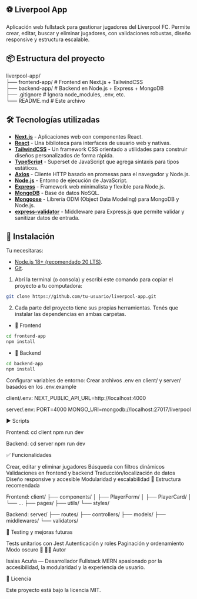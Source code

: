 ## ⚽ Liverpool App

Aplicación web fullstack para gestionar jugadores del Liverpool FC. Permite crear, editar, buscar y eliminar jugadores, con validaciones robustas, diseño responsive y estructura escalable.

## 📦 Estructura del proyecto

liverpool-app/ <br>
├── frontend-app/ # Frontend en Next.js + TailwindCSS <br>
├── backend-app/ # Backend en Node.js + Express + MongoDB <br>
├── .gitignore # Ignora node_modules, .env, etc. <br>
└── README.md # Este archivo

## 🛠️ Tecnologías utilizadas

- **<u>[Next.js](https://nextjs.org/)</u>** - Aplicaciones web con componentes React.
- **<u>[React](https://es.react.dev)</u>** - Una biblioteca para interfaces de usuario web y nativas.
- **<u>[TailwindCSS](https://tailwindcss.com/)</u>** - Un framework CSS orientado a utilidades para construir diseños personalizados de forma rápida.
- **<u>[TypeScript](https://typescriptlang.org/)</u>** - Superset de JavaScript que agrega sintaxis para tipos estáticos.
- **<u>[Axios](https://axios-http.com/)</u>** - Cliente HTTP basado en promesas para el navegador y Node.js.
- **<u>[Node.js](https://nodejs.org/)</u>** - Entorno de ejecución de JavaScript.
- **<u>[Express](https://expressjs.com/)</u>** - Framework web minimalista y flexible para Node.js.
- **<u>[MongoDB](https://www.mongodb.com/)</u>** - Base de datos NoSQL.
- **<u>[Mongoose](https://mongoosejs.com/)</u>** - Librería ODM (Object Data Modeling) para MongoDB y Node.js.
- **<u>[express-validator](https://express-validator.github.io/docs)</u>** - Middleware para Express.js que permite validar y sanitizar datos de entrada.


## 🚀 Instalación

Tu necesitaras:
- [Node.js 18+ (recomendado 20 LTS)](https://nodejs.org/).
- [Git](https://git-scm.com/downloads).
  

1. Abrí la terminal (o consola) y escribí este comando para copiar el proyecto a tu computadora:

```bash
git clone https://github.com/tu-usuario/liverpool-app.git
```
2. Cada parte del proyecto tiene sus propias herramientas. Tenés que instalar las dependencias en ambas carpetas. <br>

- 🔧 Frontend

```bash
cd frontend-app
npm install
```
- 🔧 Backend

```bash
cd backend-app
npm install
```

Configurar variables de entorno: Crear archivos .env en client/ y server/ basados en los .env.example

client/.env: NEXT_PUBLIC_API_URL=http://localhost:4000

server/.env: PORT=4000 MONGO_URI=mongodb://localhost:27017/liverpool

▶️ Scripts

Frontend: cd client npm run dev

Backend: cd server npm run dev

✅ Funcionalidades

Crear, editar y eliminar jugadores
Búsqueda con filtros dinámicos
Validaciones en frontend y backend
Traducción/localización de datos
Diseño responsive y accesible
Modularidad y escalabilidad
📁 Estructura recomendada

Frontend: client/ ├── components/ │ ├── PlayerForm/ │ ├── PlayerCard/ │ └── ... ├── pages/ ├── utils/ └── styles/

Backend: server/ ├── routes/ ├── controllers/ ├── models/ ├── middlewares/ └── validators/

🧪 Testing y mejoras futuras

 Tests unitarios con Jest
 Autenticación y roles
 Paginación y ordenamiento
 Modo oscuro 🌙
👨‍💻 Autor

Isaias Acuña — Desarrollador Fullstack MERN apasionado por la accesibilidad, la modularidad y la experiencia de usuario.

📄 Licencia

Este proyecto está bajo la licencia MIT.
